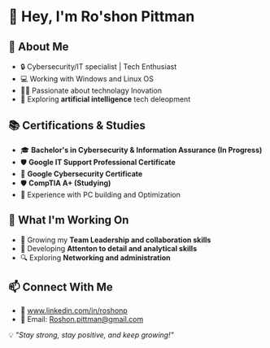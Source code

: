 # 👋 Hey, I'm Ro'shon Pittman  

## 🚀 About Me  
- 🔒 Cybersecurity/IT specialist | Tech Enthusiast  
- 💻 Working with Windows and Linux OS
- 🏋️‍♂️ Passionate about technolagy Inovation  
- 🔗 Exploring **artificial intelligence** tech deleopment  

## 📚 Certifications & Studies  
- 🎓 **Bachelor's in Cybersecurity & Information Assurance (In Progress)**
- 🛡️ **Google IT Support Professional Certificate**  
- 🔐 **Google Cybersecurity Certificate**  
- 🛡️ **CompTIA A+ (Studying)**  
- 💾 Experience with PC building and Optimization

## 🌱 What I'm Working On  
- 🎥 Growing my **Team Leadership and collaboration skills**
- 📲 Developing **Attenton to detail and analytical skills**
- 🔍 Exploring **Networking and administration**

## 📫 Connect With Me  
- 🔗  www.linkedin.com/in/roshonp
- 📩 Email: Roshon.pittman@gmail.com  





💡 *"Stay strong, stay positive, and keep growing!"*  
